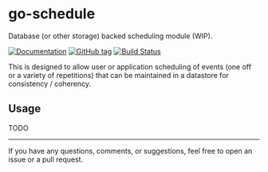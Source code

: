 # go-schedule

Database (or other storage) backed scheduling module (WIP).

[![Documentation](https://img.shields.io/badge/docs-godoc-blue.svg)](https://godoc.org/github.com/ryankurte/go-schedule)
[![GitHub tag](https://img.shields.io/github/tag/ryankurte/go-schedule.svg)](https://github.com/ryankurte/go-schedule)
[![Build Status](https://travis-ci.org/ryankurte/go-schedule.svg?branch=master)](https://travis-ci.org/ryankurte/go-schedule)

This is designed to allow user or application scheduling of events (one off or a variety of repetitions) that can be maintained in a datastore for consistency / coherency.


## Usage

TODO


---

If you have any questions, comments, or suggestions, feel free to open an issue or a pull request.



